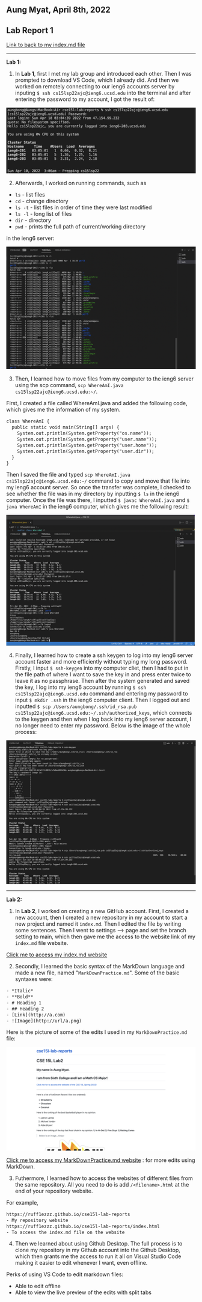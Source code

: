 ## Aung Myat, April 8th, 2022
## Lab Report 1
[Link to back to my index.md file](https://ruff1ezzz.github.io/cse15l-lab-reports/index.html)

***

**Lab 1:**

1) In **Lab 1**, first I met my lab group and introduced each other. Then I was prompted to download VS Code, which I already did. And then we worked on remotely connecting to  our ieng6 accounts server by inputing `$ ssh cs15lsp22ajc@ieng6.ucsd.edu` into the terminal and after entering the password to my account, I got the result of:

![Start](images/1Lab1.png)

2) Afterwards, I worked on running commands, such as 

* `ls` - list files
* `cd` - change directory
* `ls -t` - list files in order of time they were last modified
* `ls -l` - long list of files
* `dir` - directory
* `pwd` - prints the full path of current/working directory

in the ieng6 server:

![Commands](images/CommandLab1.png)

3) Then, I learned how to move files from my computer to the ieng6 server using the scp command, `scp WhereAmI.java cs15lsp22ajc@ieng6.ucsd.edu:~/`. 

First, I created a file called WhereAmI.java and added the following code, which gives me the information of my system.

```
class WhereAmI {
  public static void main(String[] args) {
    System.out.println(System.getProperty("os.name"));
    System.out.println(System.getProperty("user.name"));
    System.out.println(System.getProperty("user.home"));
    System.out.println(System.getProperty("user.dir"));
  }
}
```

Then I saved the file and typed `scp WhereAmI.java cs15lsp22ajc@ieng6.ucsd.edu:~/` command to copy and move that file into my ieng6 account server. So once the transfer was complete, I checked to see whether the file was in my directory by inputting `$ ls` in the ieng6 computer. Once the file was there, I inputted `$ javac WhereAmI.java` and `$ java WhereAmI` in the ieng6 computer, which gives me the following result:

![SCP](images/SCPLab1.png)

4) Finally, I learned how to create a ssh keygen to log into my ieng6 server account faster and more efficiently without typing my long password. Firstly, I input `$ ssh-keygen` into my computer cliet, then I had to put in the file path of where I want to save the key in and press enter twice to leave it as no passphrase. Then after the system generated and saved the key, I log into my ieng6 account by running `$ ssh cs15lsp22ajc@ieng6.ucsd.edu` command and entering my password to input `$ mkdir .ssh` in the ieng6 computer client. Then I logged out and inputted `$ scp /Users/aungbong/.ssh/id_rsa.pub cs15lsp22ajc@ieng6.ucsd.edu:~/.ssh/authorized_keys`, which connects to the keygen and then when I log back into my ieng6 server account, I no longer need to enter my password. Below is the image of the whole process:

![Keygen](images/KeygenLab1.png)

***

**Lab 2:**

1) In **Lab 2**, I worked on creating a new GitHub account. First, I created a new account, then I created a new repository in my account to start a new project and named it `index.md`. Then I edited the file by writing some sentences. Then I went to settings --> page and set the branch setting to main, which then gave me the access to the website link of my `index.md` file website. 

[Click me to access my index.md website](https://ruff1ezzz.github.io/cse15l-lab-reports/index.html)

2) Secondly, I learned the basic syntax of the MarkDown language and made a new file, named "`MarkDownPractice.md`". Some of the basic syntaxes were:

```
- *Italic*
- **Bold**
- # Heading 1
- ## Heading 2
- [Link](http://a.com)
- ![Image](http://url/a.png)
```

Here is the picture of some of the edits I used in my `MarkDownPractice.md` file:

![Cheatsheet](images/MarkdownCheatSheet.png)

[Click me to access my MarkDownPractice.md website](https://ruff1ezzz.github.io/cse15l-lab-reports/MarkDownPractice.html) : for more edits using MarkDown.

3) Futhermore, I learned how to access the websites of different files from the same repository. All you need to do is add `/<filename>.html` at the end of your repository website.

For example,
```
https://ruff1ezzz.github.io/cse15l-lab-reports
- My repository website
https://ruff1ezzz.github.io/cse15l-lab-reports/index.html
- To access the index.md file on the website
```

4) Then we learned about using Github Desktop. The full process is to clone my repository in my Github account into the Github Desktop, which then grants me the access to run it all on Visual Studio Code making it easier to edit whenever I want, even offline.

Perks of using VS Code to edit markdown files:
* Able to edit offline
* Able to view the live preview of the edits with split tabs


